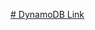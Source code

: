 [# DynamoDB
Link ](https://docs.aws.amazon.com/amazondynamodb/latest/developerguide/getting-started-step-1.html)
